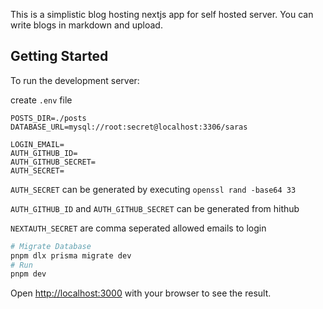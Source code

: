 This is a simplistic blog hosting nextjs app for self hosted server. You can write blogs in markdown and upload.

## Getting Started

To run the development server:

create `.env` file

```
POSTS_DIR=./posts
DATABASE_URL=mysql://root:secret@localhost:3306/saras

LOGIN_EMAIL=
AUTH_GITHUB_ID=
AUTH_GITHUB_SECRET=
AUTH_SECRET=
```

`AUTH_SECRET` can be generated by executing `openssl rand -base64 33`

`AUTH_GITHUB_ID` and `AUTH_GITHUB_SECRET` can be generated from hithub

`NEXTAUTH_SECRET` are comma seperated allowed emails to login

```bash
# Migrate Database
pnpm dlx prisma migrate dev
# Run
pnpm dev
```

Open [http://localhost:3000](http://localhost:3000) with your browser to see the result.
